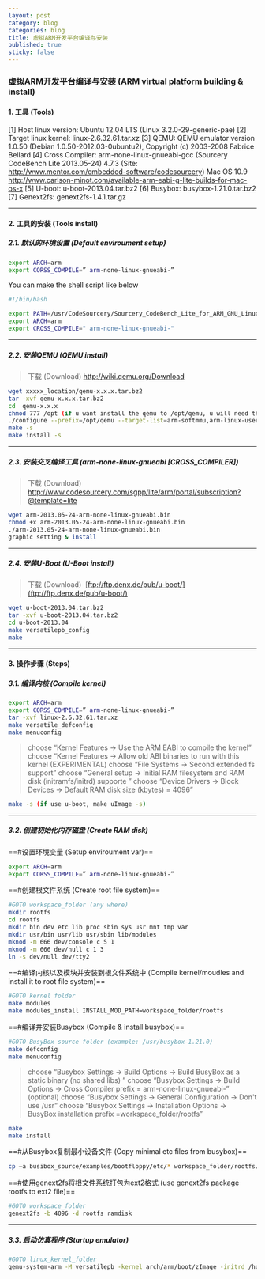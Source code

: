 ```yaml
---
layout: post
category: blog
categories: blog
title: 虚拟ARM开发平台编译与安装
published: true
sticky: false
---
```


### 虚拟ARM开发平台编译与安装 (ARM virtual platform building & install)

#### 1. 工具 (Tools)
[1] Host linux version: Ubuntu 12.04 LTS (Linux 3.2.0-29-generic-pae)
[2] Target linux kernel: linux-2.6.32.61.tar.xz
[3] QEMU: QEMU emulator version 1.0.50 (Debian 1.0.50-2012.03-0ubuntu2), Copyright (c) 2003-2008 Fabrice Bellard
[4] Cross Compiler: arm-none-linux-gnueabi-gcc (Sourcery CodeBench Lite 2013.05-24) 4.7.3 (Site: http://www.mentor.com/embedded-software/codesourcery)
Mac OS 10.9 http://www.carlson-minot.com/available-arm-eabi-g-lite-builds-for-mac-os-x
[5] U-boot: u-boot-2013.04.tar.bz2
[6] Busybox: busybox-1.21.0.tar.bz2
[7] Genext2fs: genext2fs-1.4.1.tar.gz

- - -

#### 2. 工具的安装 (Tools install)

##### 2.1. 默认的环境设置 (Default enviroument setup)
```bash
export ARCH=arm
export CORSS_COMPILE=” arm-none-linux-gnueabi-”
```

You can make the shell script like below
```bash
#!/bin/bash

export PATH=/usr/CodeSourcery/Sourcery_CodeBench_Lite_for_ARM_GNU_Linux/bin/:/usr/u-boot-2013.04/tools/:$PATH
export ARCH=arm
export CROSS_COMPILE=" arm-none-linux-gnueabi-"
```

- - -

##### 2.2. 安装QEMU (QEMU install)

> 下载 (Download) http://wiki.qemu.org/Download

```bash
wget xxxxx_location/qemu-x.x.x.tar.bz2
tar -xvf qemu-x.x.x.tar.bz2
cd  qemu-x.x.x
chmod 777 /opt (if u want install the qemu to /opt/qemu, u will need this operation)
./configure --prefix=/opt/qemu --target-list=arm-softmmu,arm-linux-user –enable-debug
make -s
make install -s
```

- - -

##### 2.3. 安装交叉编译工具 (arm-none-linux-gnueabi [CROSS_COMPILER])

> 下载 (Download) http://www.codesourcery.com/sgpp/lite/arm/portal/subscription?@template=lite

```bash
wget arm-2013.05-24-arm-none-linux-gnueabi.bin
chmod +x arm-2013.05-24-arm-none-linux-gnueabi.bin
./arm-2013.05-24-arm-none-linux-gnueabi.bin
graphic setting & install
```

- - -

##### 2.4. 安装U-Boot (U-Boot install)

> 下载 (Download) &nbsp;[ftp://ftp.denx.de/pub/u-boot/](ftp://ftp.denx.de/pub/u-boot/)

```bash
wget u-boot-2013.04.tar.bz2
tar -xvf u-boot-2013.04.tar.bz2
cd u-boot-2013.04
make versatilepb_config
make
```
- - -

#### 3. 操作步骤 (Steps)
##### 3.1. 编译内核 (Compile kernel)

```bash
export ARCH=arm
export CORSS_COMPILE=” arm-none-linux-gnueabi-”
tar -xvf linux-2.6.32.61.tar.xz
make versatile_defconfig
make menuconfig
```
> choose “Kernel Features → Use the ARM EABI to compile the kernel”
  choose “Kernel Features → Allow old ABI binaries to run with this kernel (EXPERIMENTAL)
  choose “File Systems → Second extended fs support”
  choose “General setup → Initial RAM filesystem and RAM disk (initramfs/initrd) supporte ”
  choose “Device Drivers → Block Devices → Default RAM disk size (kbytes)  = 4096”

```bash
make -s (if use u-boot, make uImage -s)
```

- - -

##### 3.2. 创建初始化内存磁盘 (Create RAM disk)

==#设置环境变量 (Setup enviroument var)==
```bash
export ARCH=arm
export CORSS_COMPILE=” arm-none-linux-gnueabi-”
```

==#创建根文件系统 (Create root file system)==
```bash
#GOTO workspace_folder (any where)
mkdir rootfs
cd rootfs
mkdir bin dev etc lib proc sbin sys usr mnt tmp var
mkdir usr/bin usr/lib usr/sbin lib/modules
mknod -m 666 dev/console c 5 1
mknod -m 666 dev/null c 1 3
ln -s dev/null dev/tty2
```

==#编译内核以及模块并安装到根文件系统中 (Compile kernel/moudles and install it to root file system)==
```bash
#GOTO kernel folder
make modules
make modules_install INSTALL_MOD_PATH=workspace_folder/rootfs
```

==#编译并安装Busybox (Compile & install busybox)==
```bash
#GOTO BusyBox source folder (example: /usr/busybox-1.21.0)
make defconfig
make menuconfig
```
> choose “Busybox Settings → Build Options → Build BusyBox as a static binary (no shared libs) ”
  choose “Busybox Settings → Build Options → Cross Compiler prefix = arm-none-linux-gnueabi-” (optional)
  choose “Busybox Settings → General Configuration → Don't use /usr”
  choose “Busybox Settings → Installation Options →  BusyBox installation prefix =workspace_folder/rootfs”

```bash
make
make install
```

==#从Busybox复制最小设备文件 (Copy minimal etc files from busybox)==
```bash
cp –a busibox_source/examples/bootfloppy/etc/* workspace_folder/rootfs/etc
```

==#使用genext2fs将根文件系统打包为ext2格式 (use genext2fs package rootfs to ext2 file)==
```bash
#GOTO workspace_folder
genext2fs -b 4096 -d rootfs ramdisk
```

- - -

##### 3.3. 启动仿真程序 (Startup emulator)
```bash
#GOTO linux_kernel_folder
qemu-system-arm -M versatilepb -kernel arch/arm/boot/zImage -initrd /home/axl/ramdisk -append "root=/dev/ram init=/linuxrc"
```